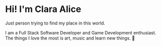# Hi! I'm Clara Alice

Just person trying to find my place in this world.

I am a Full Stack Software Developer and Game Development enthusiast.\
The things I love the most is art, music and learn new things. 🍃